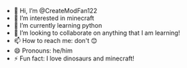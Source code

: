 - 👋 Hi, I’m @CreateModFan122
- 👀 I’m interested in minecraft
- 🌱 I’m currently learning python
- 💞️ I’m looking to collaborate on anything that I am learning!
- 📫 How to reach me: don't 😊
- 😄 Pronouns: he/him
- ⚡ Fun fact: I love dinosaurs and minecraft!

<!---
CreateModFan122/CreateModFan122 is a ✨ special ✨ repository because its `README.md` (this file) appears on your GitHub profile.
You can click the Preview link to take a look at your changes.
--->
